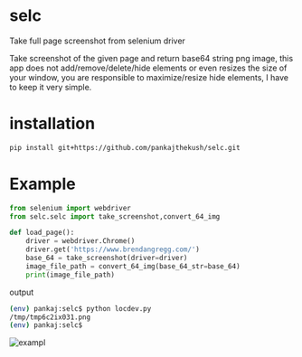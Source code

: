 # selc
Take full page screenshot from selenium driver

Take screenshot of the given page and  return base64 string png image, this app does not add/remove/delete/hide elements or even resizes the size of your window, you are responsible to maximize/resize hide elements, I have to keep it very simple.


# installation 
```sh
pip install git+https://github.com/pankajthekush/selc.git
```

# Example 
```python
from selenium import webdriver
from selc.selc import take_screenshot,convert_64_img

def load_page():
    driver = webdriver.Chrome()
    driver.get('https://www.brendangregg.com/')
    base_64 = take_screenshot(driver=driver)
    image_file_path = convert_64_img(base_64_str=base_64) 
    print(image_file_path)
```
output
```sh
(env) pankaj:selc$ python locdev.py 
/tmp/tmp6c2ix031.png
(env) pankaj:selc$ 
```
![exampl](https://user-images.githubusercontent.com/7762961/212549239-452b0c34-d3ee-4350-8f6d-69f3c210939c.gif)
